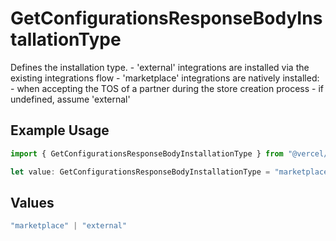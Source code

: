 # GetConfigurationsResponseBodyInstallationType

Defines the installation type. - 'external' integrations are installed via the existing integrations flow - 'marketplace' integrations are natively installed: - when accepting the TOS of a partner during the store creation process - if undefined, assume 'external'

## Example Usage

```typescript
import { GetConfigurationsResponseBodyInstallationType } from "@vercel/sdk/models/getconfigurationsop.js";

let value: GetConfigurationsResponseBodyInstallationType = "marketplace";
```

## Values

```typescript
"marketplace" | "external"
```